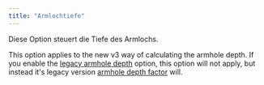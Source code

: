 ```yaml
---
title: "Armlochtiefe"
---
```


Diese Option steuert die Tiefe des Armlochs.

This option applies to the new v3 way of calculating the armhole depth. If you enable the [legacy armhole depth](/docs/designs/diana/options/legacyarmholedepth) option, this option will not apply, but instead it's legacy version [armhole depth factor](/docs/designs/diana/options/armholedepthfactor) will.

